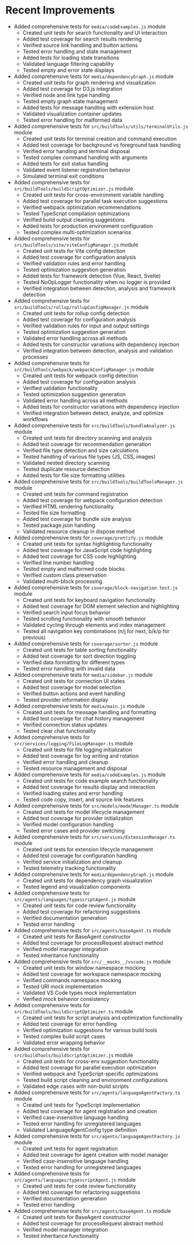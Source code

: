 # Recent Improvements

- Added comprehensive tests for `media/codeExamples.js` module
    - Created unit tests for search functionality and UI interaction
    - Added test coverage for search results rendering
    - Verified source link handling and button actions
    - Tested error handling and state management
    - Added tests for loading state transitions
    - Validated language filtering capability
    - Tested empty and error state displays
- Added comprehensive tests for `media/dependencyGraph.js` module
    - Created unit tests for graph rendering and visualization
    - Added test coverage for D3.js integration
    - Verified node and link type handling
    - Tested empty graph state management
    - Added tests for message handling with extension host
    - Validated visualization container updates
    - Tested error handling for malformed data
- Added comprehensive tests for `src/buildTools/utils/terminalUtils.js` module
    - Created unit tests for terminal creation and command execution
    - Added test coverage for background vs foreground task handling
    - Verified error handling and terminal disposal
    - Tested complex command handling with arguments
    - Added tests for exit status handling
    - Validated event listener registration behavior
    - Simulated terminal exit conditions
- Added comprehensive tests for `src/buildTools/buildScriptOptimizer.js` module
    - Created unit tests for cross-environment variable handling
    - Added test coverage for parallel task execution suggestions
    - Verified webpack optimization recommendations
    - Tested TypeScript compilation optimizations
    - Verified build output cleaning suggestions
    - Added tests for production environment configuration
    - Tested complex multi-optimization scenarios
- Added comprehensive tests for `src/buildTools/vite/viteConfigManager.js` module
    - Created unit tests for Vite config detection
    - Added test coverage for configuration analysis
    - Verified validation rules and error handling
    - Tested optimization suggestion generation
    - Added tests for framework detection (Vue, React, Svelte)
    - Tested NoOpLogger functionality when no logger is provided
    - Verified integration between detection, analysis and framework detection
- Added comprehensive tests for `src/buildTools/rollup/rollupConfigManager.js` module
    - Created unit tests for rollup config detection
    - Added test coverage for configuration analysis
    - Verified validation rules for input and output settings
    - Tested optimization suggestion generation
    - Validated error handling across all methods
    - Added tests for constructor variations with dependency injection
    - Verified integration between detection, analysis and validation processes
- Added comprehensive tests for `src/buildTools/webpack/webpackConfigManager.js` module
    - Created unit tests for webpack config detection
    - Added test coverage for configuration analysis
    - Verified validation functionality
    - Tested optimization suggestion generation
    - Validated error handling across all methods
    - Added tests for constructor variations with dependency injection
    - Verified integration between detect, analyze, and optimize workflows
- Added comprehensive tests for `src/buildTools/bundleAnalyzer.js` module
    - Created unit tests for directory scanning and analysis
    - Added test coverage for recommendation generation
    - Verified file type detection and size calculations
    - Tested handling of various file types (JS, CSS, images)
    - Validated nested directory scanning
    - Tested duplicate resource detection
    - Added tests for file size formatting utilities
- Added comprehensive tests for `src/buildTools/buildToolsManager.js` module
    - Created unit tests for command registration
    - Added test coverage for webpack configuration detection
    - Verified HTML rendering functionality
    - Tested file size formatting
    - Added test coverage for bundle size analysis
    - Tested package.json handling
    - Validated resource cleanup in dispose method
- Added comprehensive tests for `coverage/prettify.js` module
    - Created unit tests for syntax highlighting functionality
    - Added test coverage for JavaScript code highlighting
    - Added test coverage for CSS code highlighting
    - Verified line number handling
    - Tested empty and malformed code blocks
    - Verified custom class preservation
    - Validated multi-block processing
- Added comprehensive tests for `coverage/block-navigation.test.js` module
    - Created unit tests for keyboard navigation functionality
    - Added test coverage for DOM element selection and highlighting
    - Verified search input focus behavior
    - Tested scrolling functionality with smooth behavior
    - Validated cycling through elements and index management
    - Tested all navigation key combinations (n/j for next, b/k/p for previous)
- Added comprehensive tests for `coverage/sorter.js` module
    - Created unit tests for table sorting functionality
    - Added test coverage for sort direction toggling
    - Verified data formatting for different types
    - Tested error handling with invalid data
- Added comprehensive tests for `media/sidebar.js` module
    - Created unit tests for connection UI states
    - Added test coverage for model selection
    - Verified button actions and event handling
    - Tested provider information display
- Added comprehensive tests for `media/main.js` module
    - Created unit tests for message handling and formatting
    - Added test coverage for chat history management
    - Verified connection status updates
    - Tested clear chat functionality
- Added comprehensive tests for `src/services/logging/FileLogManager.ts` module
    - Created unit tests for file logging initialization
    - Added test coverage for log writing and rotation
    - Verified error handling and cleanup
    - Tested resource management and disposal
- Added comprehensive tests for `media/codeExamples.js` module
    - Created unit tests for code example search functionality
    - Added test coverage for results display and interaction
    - Verified loading states and error handling
    - Tested code copy, insert, and source link features
- Added comprehensive tests for `src/models/modelManager.ts` module
    - Created unit tests for model lifecycle management
    - Added test coverage for provider initialization
    - Verified model configuration handling
    - Tested error cases and provider switching
- Added comprehensive tests for `src/services/ExtensionManager.ts` module
    - Created unit tests for extension lifecycle management
    - Added test coverage for configuration handling
    - Verified service initialization and cleanup
    - Tested telemetry tracking functionality
- Added comprehensive tests for `media/dependencyGraph.js` module
    - Created unit tests for dependency graph visualization
    - Tested legend and visualization components
- Added comprehensive tests for `src/agents/languages/typescriptAgent.js` module
    - Created unit tests for code review functionality
    - Added test coverage for refactoring suggestions
    - Verified documentation generation
    - Tested error handling
- Added comprehensive tests for `src/agents/baseAgent.ts` module
    - Created unit tests for BaseAgent constructor
    - Added test coverage for processRequest abstract method
    - Verified model manager integration
    - Tested inheritance functionality
- Added comprehensive tests for `src/__mocks__/vscode.js` module
    - Created unit tests for window namespace mocking
    - Added test coverage for workspace namespace mocking
    - Verified commands namespace mocking
    - Tested URI mock implementation
    - Validated VS Code types mock implementation
    - Verified mock behavior consistency
- Added comprehensive tests for `src/buildTools/buildScriptOptimizer.ts` module
    - Created unit tests for script analysis and optimization functionality
    - Added test coverage for error handling
    - Verified optimization suggestions for various build tools
    - Tested complex build script cases
    - Validated error wrapping behavior
- Added comprehensive tests for `src/buildTools/buildScriptOptimizer.js` module
    - Created unit tests for cross-env suggestion functionality
    - Added test coverage for parallel execution optimization
    - Verified webpack and TypeScript-specific optimizations
    - Tested build script cleaning and environment configurations
    - Validated edge cases with non-build scripts
- Added comprehensive tests for `src/agents/languageAgentFactory.ts` module
    - Created unit tests for TypeScript implementation
    - Added test coverage for agent registration and creation
    - Verified case-insensitive language handling
    - Tested error handling for unregistered languages
    - Validated LanguageAgentConfig type definition
- Added comprehensive tests for `src/agents/languageAgentFactory.js` module
    - Created unit tests for agent registration
    - Added test coverage for agent creation with model manager
    - Verified case-insensitive language handling
    - Tested error handling for unregistered languages
- Added comprehensive tests for `src/agents/languages/typescriptAgent.js` module
    - Created unit tests for code review functionality
    - Added test coverage for refactoring suggestions
    - Verified documentation generation
    - Tested error handling
- Added comprehensive tests for `src/agents/baseAgent.ts` module
    - Created unit tests for BaseAgent constructor
    - Added test coverage for processRequest abstract method
    - Verified model manager integration
    - Tested inheritance functionality
